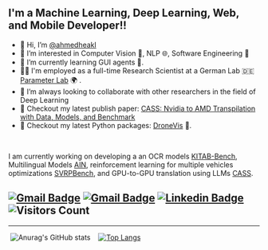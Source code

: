 ## I'm a Machine Learning, Deep Learning, Web, and Mobile Developer!!

- 👋 Hi, I’m [@ahmedheakl](https://www.linkedin.com/in/ahmed-heakl/)
- 👀 I’m interested in Computer Vision 🧠, NLP 🌐, Software Engineering 📱
- 🌱 I’m currently learning GUI agents 🎼.
- 👨‍💼 I'm employed as a full-time Research Scientist at a German Lab 🇩🇪 [Parameter Lab](https://www.parameterlab.de/) 🌍 .
- 👯 I’m always looking to collaborate with other researchers in the field of Deep Learning
- 📰 Checkout my latest publish paper: [CASS: Nvidia to AMD Transpilation with Data, Models, and Benchmark](https://arxiv.org/abs/2505.16968)
- 📰 Checkout my latest Python packages: [DroneVis](https://github.com/ahmedheakl/drone-vis) 👾.

<br />

I am currently working on developing a an OCR models [KITAB-Bench](https://arxiv.org/abs/2502.14949), Multilingual Models [AIN](https://arxiv.org/abs/2502.00094), reinforcement learning for multiple vehicles optimizations [SVRPBench](https://arxiv.org/abs/2505.21887v1), and GPU-to-GPU translation using LLMs [CASS](https://arxiv.org/abs/2505.16968).



[![Gmail Badge](https://img.shields.io/badge/-ahmed.heakl@ejust.edu.eg-c14438?style=flat-square&logo=Gmail&logoColor=white&link=mailto:ahmed.heakl@ejust.edu.eg)](mailto:ahmed.heakl@ejust.edu.eg)
[![Gmail Badge](https://img.shields.io/badge/-ahmed.heakl@mbuzai.ac.ae-c14438?style=flat-square&logo=Gmail&logoColor=white&link=mailto:Ahmed.Heakl@mbzuai.ac.ae)](mailto:Ahmed.Heakl@mbzuai.ac.ae)
[![Linkedin Badge](https://img.shields.io/badge/-ahmedheakl-blue?style=flat-square&logo=Linkedin&logoColor=white&link=https://www.linkedin.com/in/ahmed-heakl/)](https://www.linkedin.com/in/ahmed-heakl/)
![Visitors Count](https://visitor-badge.laobi.icu/badge?page_id=ahmedheakl)
---


---

&nbsp;![Anurag's GitHub stats](https://github-readme-stats.vercel.app/api?username=ahmedheakl&count_private=true&theme=cobalt)&nbsp;&nbsp;&nbsp;
[![Top Langs](https://github-readme-stats.vercel.app/api/top-langs/?username=ahmedheakl&exclude_repo=JupyterNotebookRepo&hide=jupyter%20notebook,pure%20basic,purebasic,less,scss&layout=compact&hide_title=true&langs_count=8)](https://github.com/anuraghazra/github-readme-stats)



<!---
ahmedheakl/ahmedheakl is a ✨ special ✨ repository because its `README.md` (this file) appears on your GitHub profile.
You can click the Preview link to take a look at your changes.
--->
